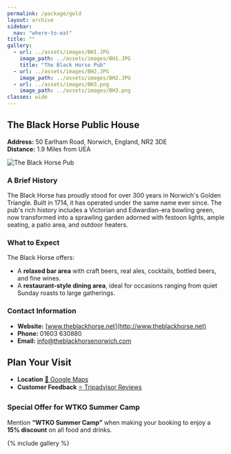 ```yaml
---
permalink: /package/gold
layout: archive
sidebar:
  nav: "where-to-eat"
title: ""
gallery:
  - url: ../assets/images/BH1.JPG
    image_path: ../assets/images/BH1.JPG
    title: "The Black Horse Pub"
  - url: ../assets/images/BH2.JPG
    image_path: ../assets/images/BH2.JPG
  - url: ../assets/images/BH3.png
    image_path: ../assets/images/BH3.png
classes: wide
---
```

## **The Black Horse Public House**  
**Address:** 50 Earlham Road, Norwich, England, NR2 3DE  
**Distance:** 1.9 Miles from UEA  

![The Black Horse Pub](../assets/images/BlackHorse.jpeg "The Black Horse Pub")

### **A Brief History**  
The Black Horse has proudly stood for over 300 years in Norwich's Golden Triangle. Built in 1714, it has operated under the same name ever since. The pub's rich history includes a Victorian and Edwardian-era bowling green, now transformed into a sprawling garden adorned with festoon lights, ample seating, a patio area, and outdoor heaters.

### **What to Expect**  
The Black Horse offers:  
- A **relaxed bar area** with craft beers, real ales, cocktails, bottled beers, and fine wines.  
- A **restaurant-style dining area**, ideal for occasions ranging from quiet Sunday roasts to large gatherings. 

### **Contact Information**  
- **Website:** [www.theblackhorse.net](http://www.theblackhorse.net)  
- **Phone:** 01603 630880  
- **Email:** [info@theblackhorsenorwich.com](mailto:info@theblackhorsenorwich.com)  

## Plan Your Visit

- **Location** [📍 Google Maps](https://g.co/kgs/YK9CE9v)  
- **Customer Feedback** [⭐ Tripadvisor Reviews](https://www.tripadvisor.co.uk/Restaurant_Review-g186342-d3835230-Reviews-The_Black_Horse-Norwich_Norfolk_East_Anglia_England.html)

### **Special Offer for WTKO Summer Camp**  
Mention **“WTKO Summer Camp”** when making your booking to enjoy a **15% discount** on all food and drinks.

{% include gallery %}

